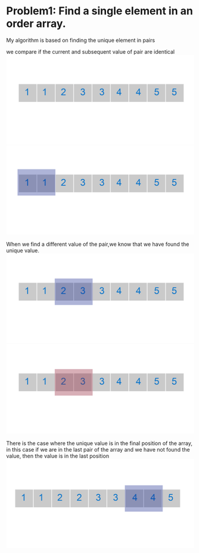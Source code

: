 # Problem1: Find a single element in an order array.

My algorithm is based on finding the unique element in pairs

we compare if the current and subsequent value of pair are identical
![GitHub Logo](Problema1_array.jpg)
![GitHub Logo](Seleccion_pares.jpg)

When we find a different value of the pair,we know that we have found the unique value.
![GitHub Logo](Seleccion_par_diferente.jpg)
![GitHub Logo](Seleccion_par_diferente_marca.jpg)

There is the case where the unique value is in the final position of the array, in this case if we are in the last pair of the array and we have not found the value, then the value is in the last position
![GitHub Logo](utlimo_caso.jpg)
